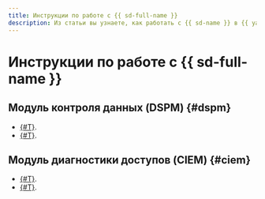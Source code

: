 ```yaml
---
title: Инструкции по работе с {{ sd-full-name }}
description: Из статьи вы узнаете, как работать с {{ sd-name }} в {{ yandex-cloud }}.
---
```


# Инструкции по работе с {{ sd-full-name }}

## Модуль контроля данных (DSPM) {#dspm}

* [{#T}](./dspm/create-data-source.md).
* [{#T}](./dspm/create-scan.md).

## Модуль диагностики доступов (CIEM) {#ciem}

* [{#T}](./ciem/view-permissions.md).
* [{#T}](./ciem/revoke-permissions.md).